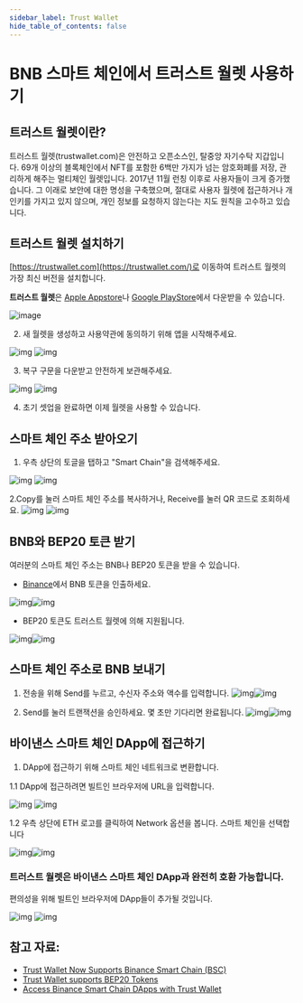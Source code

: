 ```yaml
---
sidebar_label: Trust Wallet
hide_table_of_contents: false
---
```


# BNB 스마트 체인에서 트러스트 월렛 사용하기

## 트러스트 월렛이란?
트러스트 월렛(trustwallet.com)은 안전하고 오픈소스인, 탈중앙 자기수탁 지갑입니다. 69개 이상의 블록체인에서 NFT를 포함한 6백만 가지가 넘는 암호화폐를 저장, 관리하게 해주는 멀티체인 월렛입니다. 2017년 11월 런칭 이후로 사용자들이 크게 증가했습니다. 그 이래로 보안에 대한 명성을 구축했으며, 절대로 사용자 월렛에 접근하거나 개인키를 가지고 있지 않으며, 개인 정보를 요청하지 않는다는 지도 원칙을 고수하고 있습니다.

## 트러스트 월렛 설치하기

[https://trustwallet.com](https://trustwallet.com/)로 이동하여 트러스트 월렛의 가장 최신 버전을 설치합니다.

**트러스트 월렛**은 [Apple Appstore](https://apps.apple.com/app/trust-ethereum-wallet/id1288339409)나 [Google PlayStore](https://play.google.com/store/apps/details?id=com.wallet.crypto.trustapp)에서 다운받을 수 있습니다.

![image](https://user-images.githubusercontent.com/93580180/189655243-6e00c499-b7fd-4adb-992f-0e381a6b74b3.png)


2. 새 월렛을 생성하고 사용약관에 동의하기 위해 앱을 시작해주세요.

![img](https://community.trustwallet.com/uploads/default/original/2X/5/52d46c162192b89edba1b2b3129c266fb7e4d92a.png) ![img](https://community.trustwallet.com/uploads/default/original/2X/2/2d9d6a99f9fc6dc27c6aeddde84b56ce73697382.png)

3. 복구 구문을 다운받고 안전하게 보관해주세요.

![img](https://community.trustwallet.com/uploads/default/original/2X/4/41b2495609f16a9194bf6c3df5174c5ac5259bb3.png) ![img](https://community.trustwallet.com/uploads/default/original/2X/d/d07d337aa4622d9119db503510230e37c9f1b169.png)

4. 초기 셋업을 완료하면 이제 월렛을 사용할 수 있습니다.


## 스마트 체인 주소 받아오기

1. 우측 상단의 토글을 탭하고 "Smart Chain"을 검색해주세요.

![img](https://community.trustwallet.com/uploads/default/original/2X/a/a6131d70d21d5e74910f8d23b285db49bd4f64eb.png) ![img](https://community.trustwallet.com/uploads/default/original/2X/6/6577162a9d77793646b6adf99ef3f097c67476ff.png)

2.Copy를 눌러 스마트 체인 주소를 복사하거나, Receive를 눌러 QR 코드로 조회하세요.
![img](https://community.trustwallet.com/uploads/default/original/2X/e/ea9fdbbc82484c719e5f46de57246f12784b0338.png) ![img](https://community.trustwallet.com/uploads/default/original/2X/3/3be288062f1a6e4504e1cb533819b45e0be4a242.png)


## BNB와 BEP20 토큰 받기

여러분의 스마트 체인 주소는 BNB나 BEP20 토큰을 받을 수 있습니다.

* [Binance](https://www.binance.com/)에서 BNB 토큰을 인출하세요. 

![img](https://community.trustwallet.com/uploads/default/original/2X/5/5e1d002bd14ffbdbf320ce3655e1e43584977e3a.png)![img](https://community.trustwallet.com/uploads/default/original/2X/e/ed6cb30198e9e090fcd0221c135b908488fc30fd.png)

* BEP20 토큰도 트러스트 월렛에 의해 지원됩니다.

![img](https://community.trustwallet.com/uploads/default/original/2X/2/29174d037eafd5f4fd5b1145adff546990e491a6.png)![img](https://community.trustwallet.com/uploads/default/original/2X/d/d80e63ec767472c3e715cef47ce2661d2706857e.png)

## 스마트 체인 주소로 BNB 보내기

1. 전송을 위해 Send를 누르고, 수신자 주소와 액수를 입력합니다.
![img](https://community.trustwallet.com/uploads/default/original/2X/e/ed6cb30198e9e090fcd0221c135b908488fc30fd.png)![img](https://community.trustwallet.com/uploads/default/original/2X/7/7ef80775fcbd0b2398f7a9e34b272df9b996e033.png)

2. Send를 눌러 트랜잭션을 승인하세요. 몇 초만 기다리면 완료됩니다.
![img](https://community.trustwallet.com/uploads/default/original/2X/8/84abbc16a4aa29b7cbaef006b33fc07d08ad3db3.png)![img](https://community.trustwallet.com/uploads/default/original/2X/5/53838ddadeff6edecd2d9e6ab27b78e4cc206c3d.png)

## 바이낸스 스마트 체인 DApp에 접근하기

1. DApp에 접근하기 위해 스마트 체인 네트워크로 변환합니다.

1.1 DApp에 접근하려면 빌트인 브라우저에 URL을 입력합니다.

![img](https://community.trustwallet.com/uploads/default/original/2X/9/90115e7af0d1700a840fbcd0feccf42e82b93cf4.png) ![img](https://community.trustwallet.com/uploads/default/original/2X/3/393cef8d14c0843e49d033d8c9125ecf95feeb0f.png)

1.2 우측 상단에 ETH 로고를 클릭하여 Network 옵션을 봅니다. 스마트 체인을 선택합니다

![img](https://community.trustwallet.com/uploads/default/original/2X/b/b858f06f37f48f69ca8bfa3bdfc6f33f662b5779.jpeg)![img](https://community.trustwallet.com/uploads/default/original/2X/2/20b71660b78cf7092a4e1e9d7c2141edd981bccb.png)

### 트러스트 월렛은 바이낸스 스마트 체인 DApp과 완전히 호환 가능합니다.
편의성을 위해 빌트인 브라우저에 DApp들이 추가될 것입니다.

![img](https://community.trustwallet.com/uploads/default/original/2X/5/547a4c4775cf765f80f02354a779e0cac7df2c03.png) ![img](https://community.trustwallet.com/uploads/default/original/2X/2/2bfb05e249c3c182197a2e4d4f7e00e1d9208058.png)

## 참고 자료:
* [Trust Wallet Now Supports Binance Smart Chain (BSC)](https://community.trustwallet.com/t/trust-wallet-now-supports-binance-smart-chain-bsc/67250/3)
* [Trust Wallet supports BEP20 Tokens](https://community.trustwallet.com/t/trust-wallet-supports-bep20-tokens/69079/2)
* [Access Binance Smart Chain DApps with Trust Wallet](https://community.trustwallet.com/t/access-binance-smart-chain-dapps-with-trust-wallet/70660/2)

